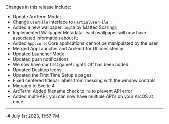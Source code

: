 Changes in this release include:

- Update ArcTerm Mode;
- Change `UserFile` interface to `PartialUserFile `;
- Added a new wallpaper: `img15` by Matteo Scaringi;
- Implemented Wallpaper Metadata: each wallpaper will now have associated information about it;
- Added `App.core`: Core applications cannot be manipulated by the user
- Merged AppLauncher and ArcFind for UI consistency
- Updated Launcher Mode
- Updated push notifications
- We now have our first game! Lights Off has been added.
- Updated Desktop Icons
- Updated the First Time Setup's pages
- Fixed centered titlebar labels from messing with the window controls
- Migrated to Svelte 4
- ArcTerm: Added filename check to `rm` to prevent API error
- Added multi-API: you can now have multiple API's on your ArcOS at once.

---

-# July 1st 2023, 11:57 PM
